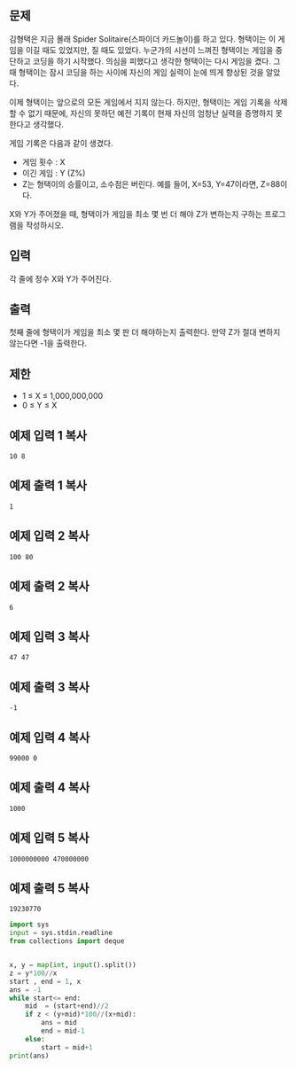 ## 문제

김형택은 지금 몰래 Spider Solitaire(스파이더 카드놀이)를 하고 있다. 형택이는 이 게임을 이길 때도 있었지만, 질 때도 있었다. 누군가의 시선이 느껴진 형택이는 게임을 중단하고 코딩을 하기 시작했다. 의심을 피했다고 생각한 형택이는 다시 게임을 켰다. 그 때 형택이는 잠시 코딩을 하는 사이에 자신의 게임 실력이 눈에 띄게 향상된 것을 알았다.

이제 형택이는 앞으로의 모든 게임에서 지지 않는다. 하지만, 형택이는 게임 기록을 삭제 할 수 없기 때문에, 자신의 못하던 예전 기록이 현재 자신의 엄청난 실력을 증명하지 못한다고 생각했다.

게임 기록은 다음과 같이 생겼다.

- 게임 횟수 : X
- 이긴 게임 : Y (Z%)
- Z는 형택이의 승률이고, 소수점은 버린다. 예를 들어, X=53, Y=47이라면, Z=88이다.

X와 Y가 주어졌을 때, 형택이가 게임을 최소 몇 번 더 해야 Z가 변하는지 구하는 프로그램을 작성하시오.

## 입력

각 줄에 정수 X와 Y가 주어진다.

## 출력

첫째 줄에 형택이가 게임을 최소 몇 판 더 해야하는지 출력한다. 만약 Z가 절대 변하지 않는다면 -1을 출력한다.

## 제한

- 1 ≤ X ≤ 1,000,000,000
- 0 ≤ Y ≤ X

## 예제 입력 1 복사

```
10 8
```

## 예제 출력 1 복사

```
1
```

## 예제 입력 2 복사

```
100 80
```

## 예제 출력 2 복사

```
6
```

## 예제 입력 3 복사

```
47 47
```

## 예제 출력 3 복사

```
-1
```

## 예제 입력 4 복사

```
99000 0
```

## 예제 출력 4 복사

```
1000
```

## 예제 입력 5 복사

```
1000000000 470000000
```

## 예제 출력 5 복사

```
19230770
```

```python
import sys
input = sys.stdin.readline
from collections import deque


x, y = map(int, input().split())
z = y*100//x 
start , end = 1, x
ans = -1
while start<= end:
    mid  = (start+end)//2
    if z < (y+mid)*100//(x+mid):
        ans = mid
        end = mid-1
    else:
        start = mid+1
print(ans)
```

